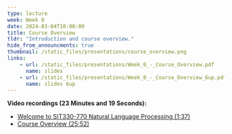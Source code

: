 ```yaml
---
type: lecture
week: Week 0
date: 2024-03-04T10:00:00
title: Course Overview
tldr: "Introduction and course overview."
hide_from_announcments: true
thumbnail: /static_files/presentations/course_overview.png
links: 
    - url: /static_files/presentations/Week_0_-_Course_Overview.pdf
      name: slides
    - url: /static_files/presentations/Week_0_-_Course_Overview_6up.pdf
      name: slides 6up
---
```

**Video recordings (23 Minutes and 19 Seconds):**
- [Welcome to SIT330-770 Natural Language Processing (1:37)](https://www.youtube.com/watch?v=g-_oLHVzcik&list=PLOkd5jhg0iW2ahKx_7C9E6VmgPE2RR4mC)
- [Course Overview (25:52)](https://youtu.be/NRbdOjZAFSY)
